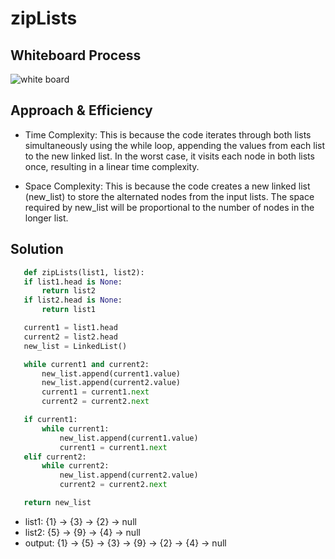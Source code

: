 # zipLists


## Whiteboard Process
![ white board](./Linked_List/assets/Untitled%20(16).jpg)


## Approach & Efficiency
- Time Complexity:
This is because the code iterates through both lists simultaneously using the while loop, appending the values from each list to the new linked list. In the worst case, it visits each node in both lists once, resulting in a linear time complexity.

- Space Complexity:
This is because the code creates a new linked list (new_list) to store the alternated nodes from the input lists. The space required by new_list will be proportional to the number of nodes in the longer list.

## Solution 

 ``` python
    def zipLists(list1, list2):
    if list1.head is None:
        return list2
    if list2.head is None:
        return list1

    current1 = list1.head
    current2 = list2.head
    new_list = LinkedList()

    while current1 and current2:
        new_list.append(current1.value)
        new_list.append(current2.value)
        current1 = current1.next
        current2 = current2.next

    if current1:
        while current1:
            new_list.append(current1.value)
            current1 = current1.next
    elif current2:
        while current2:
            new_list.append(current2.value)
            current2 = current2.next

    return new_list
```

- list1:
{1} -> {3} -> {2} -> null
- list2:
{5} -> {9} -> {4} -> null
- output:
{1} -> {5} -> {3} -> {9} -> {2} -> {4} -> null